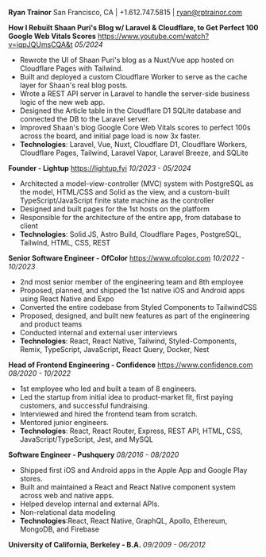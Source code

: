 **Ryan Trainor**
San Francisco, CA | +1.612.747.5815 | ryan@rptrainor.com

**How I Rebuilt Shaan Puri's Blog w/ Laravel & Cloudflare, to Get Perfect 100 Google Web Vitals Scores**
https://www.youtube.com/watch?v=jqpJQUmsCQA&t
_05/2024_

- Rewrote the UI of Shaan Puri's blog as a Nuxt/Vue app hosted on Cloudflare Pages with Tailwind.
- Built and deployed a custom Cloudflare Worker to serve as the cache layer for Shaan's real blog posts.
- Wrote a REST API server in Laravel to handle the server-side business logic of the new web app.
- Designed the Article table in the Cloudflare D1 SQLite database and connected the DB to the Laravel server.
- Improved Shaan's blog Google Core Web Vitals scores to perfect 100s across the board, and initial page load is now 3x faster.
- **Technologies**: Laravel, Vue, Nuxt, Cloudflare D1, Cloudflare Workers, Cloudflare Pages, Tailwind, Laravel Vapor, Laravel Breeze, and SQLite

**Founder - Lightup**
https://lightup.fyi
_10/2023 - 05/2024_

- Architected a model-view-controller (MVC) system with PostgreSQL as the model, HTML/CSS and Solid as the view, and a custom-built TypeScript/JavaScript finite state machine as the controller
- Designed and built pages for the 1st hosts on the platform
- Responsible for the architecture of the entire app, from database to client
- **Technologies**: Solid.JS, Astro Build, Cloudflare Pages, PostgreSQL, Tailwind, HTML, CSS, REST

**Senior Software Engineer - OfColor**
https://www.ofcolor.com
_10/2022 - 10/2023_

- 2nd most senior member of the engineering team and 8th employee
- Proposed, planned, and shipped the 1st native iOS and Android apps using React Native and Expo
- Converted the entire codebase from Styled Components to TailwindCSS
- Proposed, designed, and built new features as part of the engineering and product teams
- Conducted internal and external user interviews
- **Technologies**: React, React Native, Tailwind, Styled-Components, Remix, TypeScript, JavaScript, React Query, Docker, Nest

**Head of Frontend Engineering - Confidence**
https://www.confidence.com
_08/2020 - 10/2022_

- 1st employee who led and built a team of 8 engineers.
- Led the startup from initial idea to product-market fit, first paying customers, and successful fundraising.
- Interviewed and hired the frontend team from scratch.
- Mentored junior engineers.
- **Technologies**: React, React Router, Express, REST API, HTML, CSS, JavaScript/TypeScript, Jest, and MySQL

**Software Engineer - Pushquery**
_08/2016 - 08/2020_

- Shipped first iOS and Android apps in the Apple App and Google Play stores.
- Built and maintained a React and React Native component system across web and native apps.
- Helped develop internal and external APIs.
- Non-relational data modeling
- **Technologies**:React, React Native, GraphQL, Apollo, Ethereum, MongoDB, and Firebase

**University of California, Berkeley - B.A.**
_09/2009 - 06/2012_
